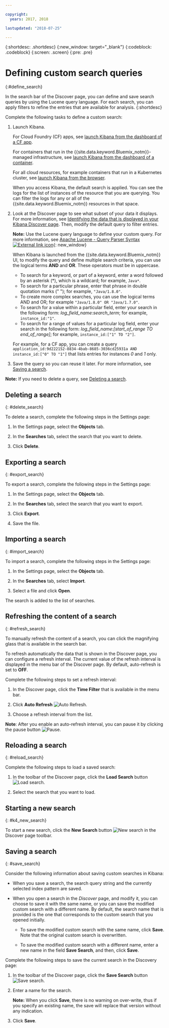 ```yaml
---

copyright:
  years: 2017, 2018

lastupdated: "2018-07-25"

---
```




{:shortdesc: .shortdesc}
{:new_window: target="_blank"}
{:codeblock: .codeblock}
{:screen: .screen}
{:pre: .pre}

# Defining custom search queries
{:#define_search}

In the search bar of the Discover page, you can define and save search queries by using the Lucene query language. For each search, you can apply filters to refine the entries that are available for analysis.
{:shortdesc}

Complete the following tasks to define a custom search:

1. Launch Kibana.

    For Cloud Foundry (CF) apps, see [launch Kibana from the dashboard of a CF app](/docs/services/CloudLogAnalysis/kibana/launch.html#launch_Kibana_from_cf_app).

	For containers that run in the {{site.data.keyword.Bluemix_notm}}-managed infrastructure, see [launch Kibana from the dashboard of a container](/docs/services/CloudLogAnalysis/kibana/launch.html#launch_Kibana_for_containers).
    
    For all cloud resources, for example containers that run in a Kubernetes cluster, see [launch Kibana from the browser](/docs/services/CloudLogAnalysis/kibana/launch.html#launch_Kibana_from_browser). 
	
	When you access Kibana, the default search is applied. You can see the logs for the list of instances of the resource that you are querying. You can filter the logs for any or all of the {{site.data.keyword.Bluemix_notm}} resources in that space.

2. Look at the Discover page to see what subset of your data it displays. For more information, see [Identifying the data that is displayed in your Kibana Discover page](/docs/services/CloudLogAnalysis/kibana/analize_logs_interactively.html#identify_data). Then, modify the default query to filter entries.

    **Note:** Use the Lucene query language to define your custom query. For more information, see [Apache Lucene - Query Parser Syntax  ![External link icon](../../../icons/launch-glyph.svg "External link icon")](https://lucene.apache.org/core/2_9_4/queryparsersyntax.html){: new_window}
    
    When Kibana is launched from the {{site.data.keyword.Bluemix_notm}} UI, to modify the query and define multiple search criteria, you can use the logical terms **AND** and **OR**. These operators must be in uppercase.    
    
    * To search for a keyword, or part of a keyword, enter a word followed by an asterisk (*), which is a wildcard; for example, `Java*`. 
    * To search for a particular phrase, enter that phrase in double quotation marks (" "); for example, `"Java/1.8.0"`.
    * To create more complex searches, you can use the logical terms AND and OR; for example `"Java/1.8.0" OR "Java/1.7.0"`.
    * To search for a value within a particular field, enter your search in the following form: *log_field_name:search_term*; for example, `instance_id:"1"`.
    * To search for a range of values for a particular log field, enter your search in the following form: *log_field_name:[start_of_range TO end_of_range]*; for example, `instance_id:["1" TO "2"]`.

     For example, for a CF app, you can create a query `application_id:9d222152-8834-4bab-8685-3036cd25931a AND instance_id:["0" TO "1"]`  that lists entries for instances *0* and *1* only. 

3. Save the query so you can reuse it later. For more information, see [Saving a search](/docs/services/CloudLogAnalysis/kibana/define_search.html#save_search). 

**Note:** If you need to delete a query, see [Deleting a search](/docs/services/CloudLogAnalysis/kibana/define_search.html#delete_search).



## Deleting a search
{: #delete_search}

To delete a search, complete the following steps in the Settings page:

1. In the Settings page, select the **Objects** tab.

2. In the **Searches** tab, select the search that you want to delete.

3. Click **Delete**.


## Exporting a search
{: #export_search}

To export a search, complete the following steps in the Settings page:

1. In the Settings page, select the **Objects** tab.

2. In the **Searches** tab, select the search that you want to export.

3. Click **Export**.

4. Save the file.

 
## Importing a search
{: #import_search}

To import a search, complete the following steps in the Settings page:

1. In the Settings page, select the **Objects** tab.

2. In the **Searches** tab, select **Import**.

3. Select a file and click **Open**.

The search is added to the list of searches.

## Refreshing the content of a search
{: #refresh_search}

To manually refresh the content of a search, you can click the magnifying glass that is available in the search bar. 

To refresh automatically the data that is shown in the Discover page, you can configure a refresh interval. The current value of the refresh interval is displayed in the menu bar of the Discover page. By default, auto-refresh is set to **OFF**.

Complete the following steps to set a refresh interval:

1. In the Discover page, click the **Time Filter** that is available in the menu bar.

2. Click **Auto Refresh** ![Auto Refresh](images/auto_refresh_icon.jpg "Auto Refresh").

3. Choose a refresh interval from the list. 

**Note**: After you enable an auto-refresh interval, you can pause it by clicking the pause button ![Pause](images/auto_refresh_pause_icon.jpg "Pause").


## Reloading a search
{: #reload_search}

Complete the following steps to load a saved search:

1. In the toolbar of the Discover page, click the **Load Search** button ![Load search](images/load_icon.jpg "Load search").

2. Select the search that you want to load. 

## Starting a new search
{: #k4_new_search}

To start a new search, click the **New Search** button ![New search](images/new_search_icon.jpg "New search") in the Discover page toolbar.

## Saving a search 
{: #save_search}

Consider the following information about saving custom searches in Kibana:

* When you save a search, the search query string and the currently selected index pattern are saved.
* When you open a search in the *Discover* page, and modify it, you can choose to save it with the same name, or you can save the modified custom search with a different name. By default, the search name that is provided is the one that corresponds to the custom search that you opened initially.

    * To save the modified custom search with the same name, click **Save**. Note that the original custom search is overwritten. 
	
	* To save the modified custom search with a different name, enter a new name in the field **Save Search**, and then, click **Save**. 


Complete the following steps to save the current search in the Discovery page:

1. In the toolbar of the Discover page, click the **Save Search** button ![Save search](images/save_search_icon.jpg "Save search").

2. Enter a name for the search.

    **Note:** When you click **Save**, there is no warning on over-write, thus if you specify an existing name, the save will replace that version without any indication.

3. Click **Save**. 
